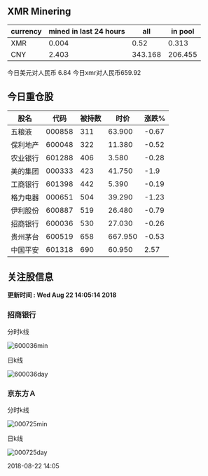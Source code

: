 ## XMR Minering

|currency|mined in last 24 hours|all|in pool|
|---|---|---|---|
|XMR|0.004|0.52|0.313|
|CNY|2.403|343.168|206.455|

今日美元对人民币 6.84	今日xmr对人民币659.92


## 今日重仓股 

|股名|代码|被持数|时价|涨跌%|
|---|---|---|---|---|
|五粮液|000858|311|63.900|-0.67|
|保利地产|600048|322|11.380|-0.52|
|农业银行|601288|406|3.580|-0.28|
|美的集团|000333|423|41.750|-1.9|
|工商银行|601398|442|5.390|-0.19|
|格力电器|000651|504|39.290|-1.23|
|伊利股份|600887|519|26.480|-0.79|
|招商银行|600036|530|27.030|-0.26|
|贵州茅台|600519|658|667.950|-0.53|
|中国平安|601318|690|60.950|2.57|

## 关注股信息
**更新时间 : Wed Aug 22 14:05:14 2018**
### 招商银行 
分时k线

![600036min](http://image.sinajs.cn/newchart/min/n/sh600036.gif)

日k线

![600036day](http://image.sinajs.cn/newchart/daily/n/sh600036.gif)

### 京东方Ａ 
分时k线

![000725min](http://image.sinajs.cn/newchart/min/n/sz000725.gif)

日k线

![000725day](http://image.sinajs.cn/newchart/daily/n/sz000725.gif)

2018-08-22 14:05